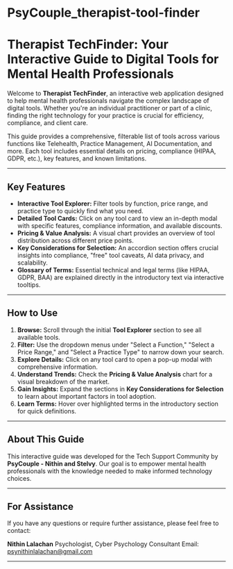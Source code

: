 # PsyCouple_therapist-tool-finder
# Therapist TechFinder: Your Interactive Guide to Digital Tools for Mental Health Professionals

Welcome to **Therapist TechFinder**, an interactive web application designed to help mental health professionals navigate the complex landscape of digital tools. Whether you're an individual practitioner or part of a clinic, finding the right technology for your practice is crucial for efficiency, compliance, and client care.

This guide provides a comprehensive, filterable list of tools across various functions like Telehealth, Practice Management, AI Documentation, and more. Each tool includes essential details on pricing, compliance (HIPAA, GDPR, etc.), key features, and known limitations.

---

## Key Features

* **Interactive Tool Explorer:** Filter tools by function, price range, and practice type to quickly find what you need.
* **Detailed Tool Cards:** Click on any tool card to view an in-depth modal with specific features, compliance information, and available discounts.
* **Pricing & Value Analysis:** A visual chart provides an overview of tool distribution across different price points.
* **Key Considerations for Selection:** An accordion section offers crucial insights into compliance, "free" tool caveats, AI data privacy, and scalability.
* **Glossary of Terms:** Essential technical and legal terms (like HIPAA, GDPR, BAA) are explained directly in the introductory text via interactive tooltips.

---

## How to Use

1.  **Browse:** Scroll through the initial **Tool Explorer** section to see all available tools.
2.  **Filter:** Use the dropdown menus under "Select a Function," "Select a Price Range," and "Select a Practice Type" to narrow down your search.
3.  **Explore Details:** Click on any tool card to open a pop-up modal with comprehensive information.
4.  **Understand Trends:** Check the **Pricing & Value Analysis** chart for a visual breakdown of the market.
5.  **Gain Insights:** Expand the sections in **Key Considerations for Selection** to learn about important factors in tool adoption.
6.  **Learn Terms:** Hover over highlighted terms in the introductory section for quick definitions.

---

## About This Guide

This interactive guide was developed for the Tech Support Community by **PsyCouple - Nithin and Stelvy**. Our goal is to empower mental health professionals with the knowledge needed to make informed technology choices.

---

## For Assistance

If you have any questions or require further assistance, please feel free to contact:

**Nithin Lalachan**
Psychologist, Cyber Psychology Consultant
Email: psynithinlalachan@gmail.com

---
